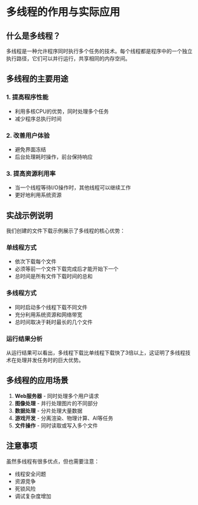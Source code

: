 # 多线程的作用与实际应用

## 什么是多线程？

多线程是一种允许程序同时执行多个任务的技术。每个线程都是程序中的一个独立执行路径，它们可以并行运行，共享相同的内存空间。

## 多线程的主要用途

### 1. 提高程序性能
- 利用多核CPU的优势，同时处理多个任务
- 减少程序总执行时间

### 2. 改善用户体验
- 避免界面冻结
- 后台处理耗时操作，前台保持响应

### 3. 提高资源利用率
- 当一个线程等待I/O操作时，其他线程可以继续工作
- 更好地利用系统资源

## 实战示例说明

我们创建的文件下载示例展示了多线程的核心优势：

### 单线程方式
- 依次下载每个文件
- 必须等前一个文件下载完成后才能开始下一个
- 总时间是所有文件下载时间的总和

### 多线程方式
- 同时启动多个线程下载不同文件
- 充分利用系统资源和网络带宽
- 总时间取决于耗时最长的几个文件

### 运行结果分析
从运行结果可以看出，多线程下载比单线程下载快了3倍以上，这证明了多线程技术在处理并发任务时的巨大优势。

## 多线程的应用场景

1. **Web服务器** - 同时处理多个用户请求
2. **图像处理** - 并行处理图片的不同部分
3. **数据处理** - 分片处理大量数据
4. **游戏开发** - 分离渲染、物理计算、AI等任务
5. **文件操作** - 同时读取或写入多个文件

## 注意事项

虽然多线程有很多优点，但也需要注意：
- 线程安全问题
- 资源竞争
- 死锁风险
- 调试复杂度增加